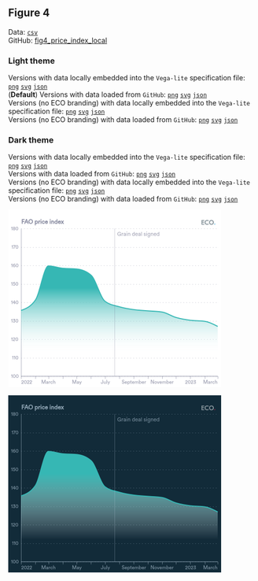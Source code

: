 ## Figure 4  

Data: [`csv`](data/fig4_price_index_local.csv)  
GitHub: [fig4_price_index_local](https://github.com/EconomicsObservatory/ECOvisualisations/tree/main/articles/war-in-ukraine-has-the-black-sea-grain-agreement-improved-global-food-security)  

### Light theme  

Versions with data locally embedded into the `Vega-lite` specification file: [`png`](visualisation/fig4_price_index_local_local.png) [`svg`](visualisation/fig4_price_index_local_local.svg) [`json`](visualisation/fig4_price_index_local_local.json)   
 (**Default**) Versions with data loaded from `GitHub`: [`png`](visualisation/fig4_price_index_local.png) [`svg`](visualisation/fig4_price_index_local.svg) [`json`](visualisation/fig4_price_index_local.json)  
Versions (no ECO branding) with data locally embedded into the `Vega-lite` specification file: [`png`](visualisation/fig4_price_index_local_local_no_branding.png) [`svg`](visualisation/fig4_price_index_local_local_no_branding.svg) [`json`](visualisation/fig4_price_index_local_local_no_branding.json)   
Versions (no ECO branding) with data loaded from `GitHub`: [`png`](visualisation/fig4_price_index_local_no_branding.png) [`svg`](visualisation/fig4_price_index_local_no_branding.svg) [`json`](visualisation/fig4_price_index_local_no_branding.json)   

### Dark theme  

Versions with data locally embedded into the `Vega-lite` specification file: [`png`](visualisation/fig4_price_index_local_local_dark.png) [`svg`](visualisation/fig4_price_index_local_local_dark.svg) [`json`](visualisation/fig4_price_index_local_local_dark.json)   
 Versions with data loaded from `GitHub`: [`png`](visualisation/fig4_price_index_local_dark.png) [`svg`](visualisation/fig4_price_index_local_dark.svg) [`json`](visualisation/fig4_price_index_local_dark.json)  
Versions (no ECO branding) with data locally embedded into the `Vega-lite` specification file: [`png`](visualisation/fig4_price_index_local_local_no_branding_dark.png) [`svg`](visualisation/fig4_price_index_local_local_no_branding_dark.svg) [`json`](visualisation/fig4_price_index_local_local_no_branding_dark.json)   
Versions (no ECO branding) with data loaded from `GitHub`: [`png`](visualisation/fig4_price_index_local_no_branding_dark.png) [`svg`](visualisation/fig4_price_index_local_no_branding_dark.svg) [`json`](visualisation/fig4_price_index_local_no_branding_dark.json)   

!["fig4_price_index_local"](visualisation/fig4_price_index_local.png "fig4_price_index_local")

  

!["fig4_price_index_local_dark"](visualisation/fig4_price_index_local_dark.png "fig4_price_index_local")

